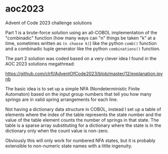 # aoc2023
Advent of Code 2023 challenge solutions

Part 1 is a brute-force solution using an all-COBOL implementation of the "combinadic" function (how many ways can "n" things be taken "k" at a time, sometimes written as ```(n choose k)```) like the python ```comb()``` function and a combinadic tuple generator like the python ```combinations()``` function.

The part 2 solution was coded based on a very clever idea I found in the AOC 2023 solutions megathread:

https://github.com/clrfl/AdventOfCode2023/blob/master/12/explanation.ipynb

The basic idea is to set up a simple NFA (Nondeterministic Finite Automaton) based on the input group numbers that tell you how many springs are in valid spring arrangements for each line.

Not having a dictionary data structure in COBOL, instead I set up a table of elements where the index of the table represents the state number and the value of the table element counts the number of springs in that state.  The table is a sparse array substituting for a dictionary where the state is in the dictionary only when the count value is non-zero.

Obviously this will only work for numbered NFA states, but it is probably extensible to non-numeric state names with a little ingenuity.

